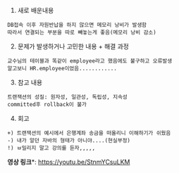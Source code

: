 1. 새로 배운내용
```
DB접속 이후 자원반납을 하지 않으면 메모리 낭비가 발생함
따라서 연결되는 부분을 따로 빼놓는게 좋음(메모리 낭비 감소)
```

2. 문제가 발생하거나 고민한 내용 + 해결 과정
```
교수님의 테이블과 똑같이 employee라고 했음에도 불구하고 오류발생
알고보니 HR.employee이었음............

```

3. 참고 내용
```
트랜잭션의 성질: 원자성, 일관성, 독립성, 지속성
committed후 rollback이 불가
```

4. 회고
```
+) 트랜잭션의 예시에서 은행계좌 송금을 떠올리니 이해하기가 쉬웠음
-) 내가 알던 자바의 형태가 아니야....(현실부정)
!) ㅂ밀리지 말고 강의를 듣자,,,,,
```
**영상 링크***: https://youtu.be/StnmYCsuLKM
